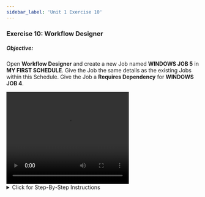 ```yaml
---
sidebar_label: 'Unit 1 Exercise 10'
---
```


### Exercise 10: Workflow Designer

##### Objective:

Open **Workflow Designer** and create a new Job named **WINDOWS JOB 5** in **MY FIRST SCHEDULE**. Give the Job the same details as the existing Jobs within this Schedule. Give the Job a **Requires Dependency** for **WINDOWS JOB 4**.

<div>
<video width="320" height="240" controls>
  <source src="videobasic/U1E10.mp4" type="video/mp4"></source>
Your browser does not support the video tag.
</video>
</div>

<details>

<summary>Click for Step-By-Step Instructions</summary>

1.	Under the **Administration** topic, Double-Click on **Workflow Designer**. 
2.	From the **Select Schedule** list, select **My First Schedule**.
3.	**Click** and **drag** around the area where you want to select and move a group of items.
4.	In the **Tools** frame, **click**, **drag**, and **drop** the **Add Job** icon to the Schedule diagram.     
5.	In the **Job Master** screen, enter **Windows Job 5** for the name.
6.	Select **Windows** as Job Type
7.	In the **Primary Machine** drop-down list, select the **SMATraining** machine for the Job to run on.
8.	In the **User ID** drop-down list, select ```SMATRAINING\SMAUSER```   
9.	On the **Command Line**, use the generic program:
```
"C:\Program Files\OpConxps\MSLSAM\Genericp.exe" -t10 -e0
```
10.	Click the **Save** button on the Job Master toolbar. 
11.	Click the **Frequency** tab and add any Frequency.
12.	Click on the **X** to the right of the **Job Master** tab to close the Job Master screen.
13.	In the **Tools** frame, click Add **Dependency**.
14.	First, **click** on the Job that is the object of the Dependency (example: **Windows Job 4**).
15.	Then **click** on the Job in which to create the dependency (example: **Windows Job 5**).
16.	In the Job Dependency window, mark the preferred Dependency Type option button (example: **Requires**).
17.	Click the **OK** button to save the added Job dependency.
Note: Notice that the mouse icon keeps the “Add Dependency” pointer. You can click “Select” from the Tools panel or just press the escape key.
18.	Close the **Workflow Designer** tab.

</details>
